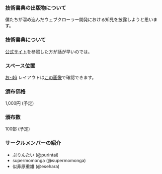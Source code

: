 ### 技術書典の出版物について
僕たちが溜め込んだウェブクローラー開発における知見を披露しようと思います。

### 技術書典について
[公式サイト](https://techbookfest.org/event/tbf02)を参照した方が話が早いのでは。

### スペース位置
[お-46](https://techbookfest.org/event/tbf02/circle/5689792285114368)
レイアウトは[この画像](https://techbookfest.org/assets/tbf02/images/circle-layout.png)で確認できます。

### 頒布価格
1,000円 (予定)

### 頒布数
100部 (予定)

### サークルメンバーの紹介
* ぷりんたい (@purintai)
* supermomonga (@supermomonga)
* 似非原重雄 (@esehara)
